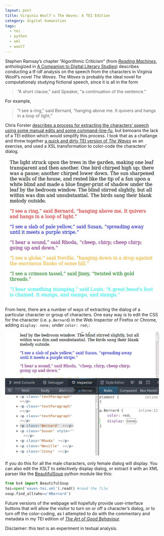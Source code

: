 ```yaml
---
layout: post
title: Virginia Woolf's The Waves: A TEI Edition
category: digital humanities
tags: 
  - tei
  - python
  - xml
  - woolf
---
```


Stephen Ramsay’s chapter “Algorithmic Criticism” (from [_Reading Machines_](http://books.google.com/books?id=14KPI0ORQigC), anthologized in [A Companion to Digital Literary Studies](http://nora.lis.uiuc.edu:3030/companion/view?docId=blackwell/9781405148641/9781405148641.xml&doc.view=print&chunk.id=ss1-6-7&toc.depth=1&toc.id=0)) describes conducting a tf-idf analysis on the speech from the characters in Virginia Woolf’s novel _The Waves_. _The Waves_ is probably the ideal novel for computationaly studying fictional speech, since it is all in the form

>“A short clause,” said Speaker, “a continuation of the sentence.”

For example,

>“I see a ring,” said Bernard, “hanging above me. It quivers and hangs in a loop of light.”

Chris Forster [describes a process for extracting the characters’ speech using some manual edits and some command-line-fu](http://cforster.com/2013/02/reading-the-waves-with-stephen-ramsay/), but bemoans the lack of a TEI edition which would simplify this process. I took that as a challange and threw together [a quick and dirty TEI version of _The Waves_](http://jonreeve.com/waves-tei/waves-tei.xml) as an exercise, and used a XSL transformation to color-code the characters’ dialog.

![Color Coding](/images/waves-tei/waves-tei.jpg)

From here, there are a number of ways of extracting the dialog of a particular character or group of characters. One easy way is to edit the CSS for the character (i.e. `p.Bernard`) in the Web Inspector of Firefox or Chrome, adding `display: none;` under `color: red;`:  

![Web Inspector](/images/waves-tei/inspector.jpg)

If you do this for all the male characters, only female dialog will display. You can also edit the XSLT to selectively display dialog, or extract it with an XML parser like the [BeautifulSoup](http://www.crummy.com/software/BeautifulSoup/bs4/doc/#id11) python module like this:

```python
from bs4 import BeautifulSoup
tei=open('waves-tei.xml').read() #read the file
soup.find_all(who=u'#Bernard')
```

Future versions of the webpage will hopefully provide user-interface buttons that will allow the visitor to turn on or off a character’s dialog, or to turn off the color-coding, as I attempted to do with the commentary and metadata in my TEI edition of [_The Art of Good Behaviour_](http://jonreeve.com/behaviour/).

Disclaimer: this text is an experiment in textual analysis.  

